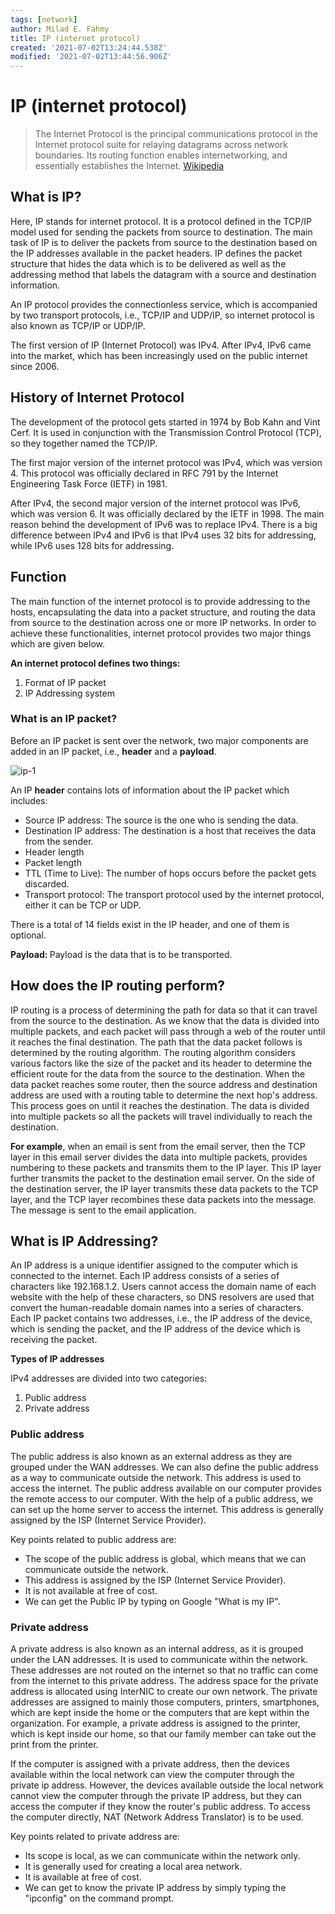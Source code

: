 ```yaml
---
tags: [network]
author: Milad E. Fahmy
title: IP (internet protocol)
created: '2021-07-02T13:24:44.538Z'
modified: '2021-07-02T13:44:56.906Z'
---
```


# IP (internet protocol)

> The Internet Protocol is the principal communications protocol in the Internet protocol suite for relaying datagrams across network boundaries. Its routing function enables internetworking, and essentially establishes the Internet. [Wikipedia](https://en.wikipedia.org/wiki/Internet_Protocol)

## What is IP?

Here, IP stands for internet protocol. It is a protocol defined in the TCP/IP model used for sending the packets from source to destination. The main task of IP is to deliver the packets from source to the destination based on the IP addresses available in the packet headers. IP defines the packet structure that hides the data which is to be delivered as well as the addressing method that labels the datagram with a source and destination information.


An IP protocol provides the connectionless service, which is accompanied by two transport protocols, i.e., TCP/IP and UDP/IP, so internet protocol is also known as TCP/IP or UDP/IP.

The first version of IP (Internet Protocol) was IPv4. After IPv4, IPv6 came into the market, which has been increasingly used on the public internet since 2006.

## History of Internet Protocol

The development of the protocol gets started in 1974 by Bob Kahn and Vint Cerf. It is used in conjunction with the Transmission Control Protocol (TCP), so they together named the TCP/IP.

The first major version of the internet protocol was IPv4, which was version 4. This protocol was officially declared in RFC 791 by the Internet Engineering Task Force (IETF) in 1981.

After IPv4, the second major version of the internet protocol was IPv6, which was version 6. It was officially declared by the IETF in 1998. The main reason behind the development of IPv6 was to replace IPv4. There is a big difference between IPv4 and IPv6 is that IPv4 uses 32 bits for addressing, while IPv6 uses 128 bits for addressing.

## Function

The main function of the internet protocol is to provide addressing to the hosts, encapsulating the data into a packet structure, and routing the data from source to the destination across one or more IP networks. In order to achieve these functionalities, internet protocol provides two major things which are given below.

<strong>An internet protocol defines two things:</strong>
  1. Format of IP packet
  2. IP Addressing system

### What is an IP packet?

Before an IP packet is sent over the network, two major components are added in an IP packet, i.e., <strong>header</strong> and a <strong>payload</strong>.

![ip-1](/images/ip-1.png)

An IP <strong>header</strong> contains lots of information about the IP packet which includes:

  - Source IP address: The source is the one who is sending the data.
  - Destination IP address: The destination is a host that receives the data from the sender.
  - Header length
  - Packet length
  - TTL (Time to Live): The number of hops occurs before the packet gets discarded.
  - Transport protocol: The transport protocol used by the internet protocol, either it can be TCP or UDP.

There is a total of 14 fields exist in the IP header, and one of them is optional.

<strong>Payload: </strong> Payload is the data that is to be transported.

## How does the IP routing perform?

IP routing is a process of determining the path for data so that it can travel from the source to the destination. As we know that the data is divided into multiple packets, and each packet will pass through a web of the router until it reaches the final destination. The path that the data packet follows is determined by the routing algorithm. The routing algorithm considers various factors like the size of the packet and its header to determine the efficient route for the data from the source to the destination. When the data packet reaches some router, then the source address and destination address are used with a routing table to determine the next hop's address. This process goes on until it reaches the destination. The data is divided into multiple packets so all the packets will travel individually to reach the destination.

<strong> For example</strong>, when an email is sent from the email server, then the TCP layer in this email server divides the data into multiple packets, provides numbering to these packets and transmits them to the IP layer. This IP layer further transmits the packet to the destination email server. On the side of the destination server, the IP layer transmits these data packets to the TCP layer, and the TCP layer recombines these data packets into the message. The message is sent to the email application.

## What is IP Addressing?

An IP address is a unique identifier assigned to the computer which is connected to the internet. Each IP address consists of a series of characters like 192.168.1.2. Users cannot access the domain name of each website with the help of these characters, so DNS resolvers are used that convert the human-readable domain names into a series of characters. Each IP packet contains two addresses, i.e., the IP address of the device, which is sending the packet, and the IP address of the device which is receiving the packet.

<strong> Types of IP addresses</strong>

IPv4 addresses are divided into two categories:
  1. Public address
  2. Private address

### Public address

The public address is also known as an external address as they are grouped under the WAN addresses. We can also define the public address as a way to communicate outside the network. This address is used to access the internet. The public address available on our computer provides the remote access to our computer. With the help of a public address, we can set up the home server to access the internet. This address is generally assigned by the ISP (Internet Service Provider).

Key points related to public address are:

  - The scope of the public address is global, which means that we can communicate outside the network.
  - This address is assigned by the ISP (Internet Service Provider).
  - It is not available at free of cost.
  - We can get the Public IP by typing on Google "What is my IP".

### Private address

A private address is also known as an internal address, as it is grouped under the LAN addresses. It is used to communicate within the network. These addresses are not routed on the internet so that no traffic can come from the internet to this private address. The address space for the private address is allocated using InterNIC to create our own network. The private addresses are assigned to mainly those computers, printers, smartphones, which are kept inside the home or the computers that are kept within the organization. For example, a private address is assigned to the printer, which is kept inside our home, so that our family member can take out the print from the printer.

If the computer is assigned with a private address, then the devices available within the local network can view the computer through the private ip address. However, the devices available outside the local network cannot view the computer through the private IP address, but they can access the computer if they know the router's public address. To access the computer directly, NAT (Network Address Translator) is to be used.

Key points related to private address are:

  - Its scope is local, as we can communicate within the network only.
  - It is generally used for creating a local area network.
  - It is available at free of cost.
  - We can get to know the private IP address by simply typing the "ipconfig" on the command prompt.
